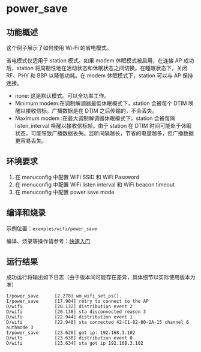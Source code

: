 # power_save

## 功能概述
这个例子展示了如何使用 Wi-Fi 的省电模式。

省电模式仅适用于 station 模式。如果 modem 休眠模式被启用，在连接 AP 成功后，station 将周期性地在活动状态和休眠状态之间切换。在睡眠状态下，关闭 RF、PHY 和 BBP 以降低功耗。在 modem 休眠模式下，station 可以与 AP 保持连接。

- none: 这是默认模式。可以全功率工作。
- Minimum modem:在调制解调器最低休眠模式下，station 会被每个 DTIM 唤醒以接收信标。广播数据是在 DTIM 之后传输的，不会丢失。
- Maximum modem :在最大调制解调器休眠模式下，station 会被每隔 listen_interval 唤醒以接收信标帧。由于 station 在 DTIM 时间可能处于休眠状态，可能导致广播数据丢失。监听间隔越长，节省的电量越多，但广播数据更容易丢失。

## 环境要求

1.  在 menuconfig 中配置 WiFi SSID 和 WiFi Password
2.  在 menuconfig  中配置 WiFi listen interval 和 WiFi beacon timeout
3.  在 menuconfig  中配置 power save mode

## 编译和烧录

示例位置：`examples/wifi/power_save`

编译、烧录等操作请参考：[快速入门](https://doc.winnermicro.net/w800/zh_CN/latest/get_started/index.html)

## 运行结果

成功运行将输出如下日志（由于版本间可能存在差异，具体细节以实际使用版本为准）

```
I/power_save      [2.278] wm_wifi_set_ps().
I/power_save      [17.904] retry to connect to the AP
D/wifi            [20.132] distribution event 2
D/wifi            [20.138] sta disconnected reason 3
D/wifi            [22.944] distribution event 1
D/wifi            [22.948] sta connected 42-C1-82-80-2A-15 channel 6 authmode 3
I/power_save      [23.626] got ip: 192.168.3.102
D/wifi            [23.630] distribution event 0
D/wifi            [23.634] sta got ip 192.168.3.102

```